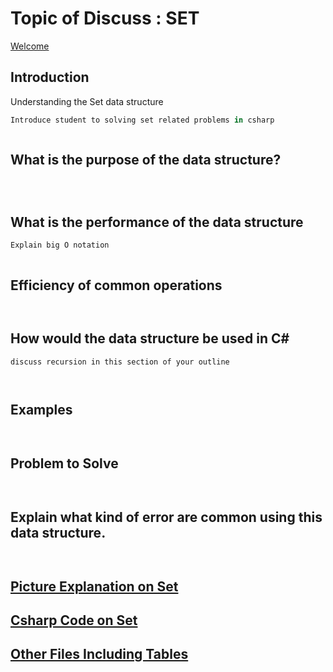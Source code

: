 # Topic of Discuss : SET
[Welcome](0-welcome.md)
## Introduction

Understanding the Set data structure 

```csharp
Introduce student to solving set related problems in csharp



```
## What is the purpose of the data structure?

```charp



```
## What is the performance of the data structure 
```csharp
Explain big O notation



```

## Efficiency of common operations
```csharp



```
## How would the data structure be used in C#
```charp
discuss recursion in this section of your outline



```

## Examples
```csharp



```

## Problem to Solve

```csharp



```
## Explain what kind of error are common using this data structure.
```csharp



```

## [Picture Explanation on Set](4-pictureFile.md)
## [Csharp Code on Set](5-C%23File.md) 
## [Other Files Including Tables](6-otherFiles.md)